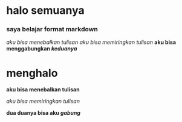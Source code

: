 # halo semuanya
### saya belajar format markdown
*aku bisa menebalkan tulisan*
_aku bisa memiringkan tulisan_
**aku bisa menggabungkan _keduanya_**


# menghalo

**aku bisa menebalkan tulisan**

_aku bisa memiringkan tulisan_

**dua duanya bisa aku _gabung_**


